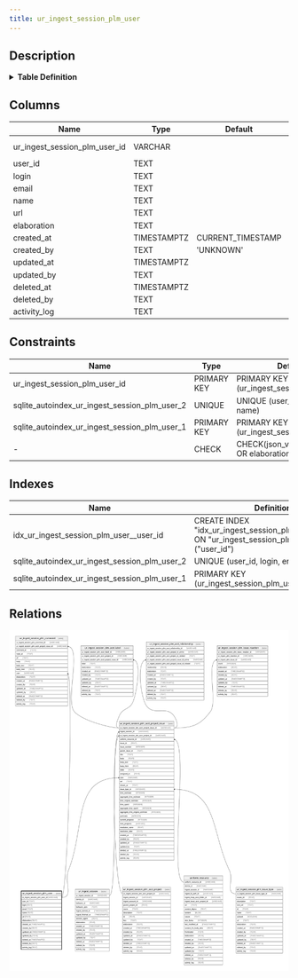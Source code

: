 ```yaml
---
title: ur_ingest_session_plm_user
---
```


## Description

<details>
<summary><strong>Table Definition</strong></summary>

```sql
CREATE TABLE "ur_ingest_session_plm_user" (
    "ur_ingest_session_plm_user_id" VARCHAR PRIMARY KEY NOT NULL,
    "user_id" TEXT NOT NULL,
    "login" TEXT NOT NULL,
    "email" TEXT,
    "name" TEXT,
    "url" TEXT NOT NULL,
    "elaboration" TEXT CHECK(json_valid(elaboration) OR elaboration IS NULL),
    "created_at" TIMESTAMPTZ DEFAULT CURRENT_TIMESTAMP,
    "created_by" TEXT DEFAULT 'UNKNOWN',
    "updated_at" TIMESTAMPTZ,
    "updated_by" TEXT,
    "deleted_at" TIMESTAMPTZ,
    "deleted_by" TEXT,
    "activity_log" TEXT,
    UNIQUE("user_id", "login", "email", "name")
)
```

</details>

## Columns

| Name                          | Type        | Default           | Nullable | Children                                                                                                                                                                                                                                      | Comment                                                 |
| ----------------------------- | ----------- | ----------------- | -------- | --------------------------------------------------------------------------------------------------------------------------------------------------------------------------------------------------------------------------------------------- | ------------------------------------------------------- |
| ur_ingest_session_plm_user_id | VARCHAR     |                   | false    | [ur_ingest_session_plm_acct_project_issue](/docs/standard-library/rssd-schema/ur_ingest_session_plm_acct_project_issue) [ur_ingest_session_plm_comment](/docs/standard-library/rssd-schema/ur_ingest_session_plm_comment) | {"isSqlDomainZodDescrMeta":true,"isVarChar":true}       |
| user_id                       | TEXT        |                   | false    |                                                                                                                                                                                                                                               |                                                         |
| login                         | TEXT        |                   | false    |                                                                                                                                                                                                                                               |                                                         |
| email                         | TEXT        |                   | true     |                                                                                                                                                                                                                                               |                                                         |
| name                          | TEXT        |                   | true     |                                                                                                                                                                                                                                               |                                                         |
| url                           | TEXT        |                   | false    |                                                                                                                                                                                                                                               |                                                         |
| elaboration                   | TEXT        |                   | true     |                                                                                                                                                                                                                                               | {"isSqlDomainZodDescrMeta":true,"isJsonText":true}      |
| created_at                    | TIMESTAMPTZ | CURRENT_TIMESTAMP | true     |                                                                                                                                                                                                                                               |                                                         |
| created_by                    | TEXT        | 'UNKNOWN'         | true     |                                                                                                                                                                                                                                               |                                                         |
| updated_at                    | TIMESTAMPTZ |                   | true     |                                                                                                                                                                                                                                               |                                                         |
| updated_by                    | TEXT        |                   | true     |                                                                                                                                                                                                                                               |                                                         |
| deleted_at                    | TIMESTAMPTZ |                   | true     |                                                                                                                                                                                                                                               |                                                         |
| deleted_by                    | TEXT        |                   | true     |                                                                                                                                                                                                                                               |                                                         |
| activity_log                  | TEXT        |                   | true     |                                                                                                                                                                                                                                               | {"isSqlDomainZodDescrMeta":true,"isJsonSqlDomain":true} |

## Constraints

| Name                                          | Type        | Definition                                            |
| --------------------------------------------- | ----------- | ----------------------------------------------------- |
| ur_ingest_session_plm_user_id                 | PRIMARY KEY | PRIMARY KEY (ur_ingest_session_plm_user_id)           |
| sqlite_autoindex_ur_ingest_session_plm_user_2 | UNIQUE      | UNIQUE (user_id, login, email, name)                  |
| sqlite_autoindex_ur_ingest_session_plm_user_1 | PRIMARY KEY | PRIMARY KEY (ur_ingest_session_plm_user_id)           |
| -                                             | CHECK       | CHECK(json_valid(elaboration) OR elaboration IS NULL) |

## Indexes

| Name                                          | Definition                                                                                        |
| --------------------------------------------- | ------------------------------------------------------------------------------------------------- |
| idx_ur_ingest_session_plm_user__user_id       | CREATE INDEX "idx_ur_ingest_session_plm_user__user_id" ON "ur_ingest_session_plm_user"("user_id") |
| sqlite_autoindex_ur_ingest_session_plm_user_2 | UNIQUE (user_id, login, email, name)                                                              |
| sqlite_autoindex_ur_ingest_session_plm_user_1 | PRIMARY KEY (ur_ingest_session_plm_user_id)                                                       |

## Relations

![er](../../../../../../assets/ur_ingest_session_plm_user.svg)
